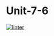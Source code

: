 # Unit-7-6
 [![linter](https://github.com/NathanTempleton/Unit-7-6/workflows/linter/badge.svg)](https://github.com/marketplace/actions/super-linter)   

